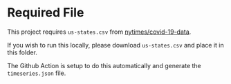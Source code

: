 # Required File
This project requires `us-states.csv` from [nytimes/covid-19-data](https://github.com/nytimes/covid-19-data).

If you wish to run this locally, please download `us-states.csv` and place it in this folder.

The Github Action is setup to do this automatically and generate the `timeseries.json` file.